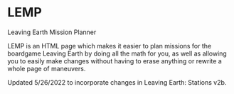 # LEMP
Leaving Earth Mission Planner

LEMP is an HTML page which makes it easier to plan missions for the boardgame Leaving Earth by doing all the math for you, as well as allowing you to easily make changes without having to erase anything or rewrite a whole page of maneuvers.

Updated 5/26/2022 to incorporate changes in Leaving Earth: Stations v2b.
